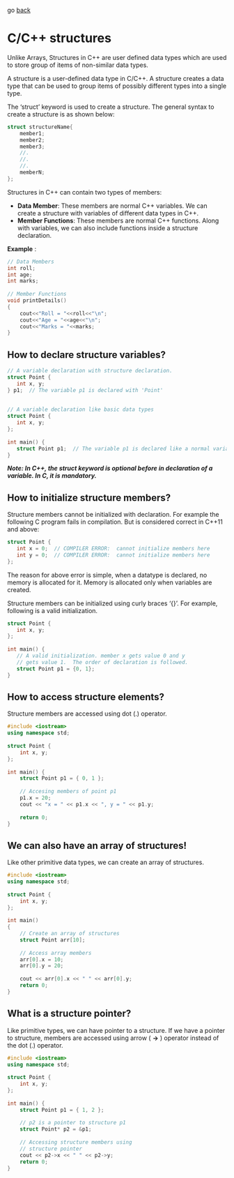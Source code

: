 go [back](TUTORIALS-MENU.md)
# C/C++ structures

Unlike Arrays, Structures in C++ are user defined data types which are used to store group of items of non-similar data types.

A structure is a user-defined data type in C/C++. A structure creates a data type that can be used to group items of possibly different types into a single type.

The ‘struct’ keyword is used to create a structure. The general syntax to create a structure is as shown below:

```c++
struct structureName{
    member1;
    member2;
    member3;
    //.
    //.
    //.
    memberN;
};
```
Structures in C++ can contain two types of members:

* __Data Member__: These members are normal C++ variables. We can create a structure with variables of different data types in C++.
* __Member Functions__: These members are normal C++ functions. Along with variables, we can also include functions inside a structure declaration.

__Example__ :

```c++
// Data Members 
int roll; 
int age; 
int marks; 
      
// Member Functions 
void printDetails() 
{ 
    cout<<"Roll = "<<roll<<"\n"; 
    cout<<"Age = "<<age<<"\n"; 
    cout<<"Marks = "<<marks; 
} 
```

## How to declare structure variables?

```c++
// A variable declaration with structure declaration. 
struct Point { 
   int x, y; 
} p1;  // The variable p1 is declared with 'Point' 
  
  
// A variable declaration like basic data types 
struct Point { 
   int x, y; 
};  
  
int main() { 
   struct Point p1;  // The variable p1 is declared like a normal variable 
}
```

*__Note: In C++, the struct keyword is optional before in declaration of a variable. In C, it is mandatory.__*

## How to initialize structure members?

Structure members cannot be initialized with declaration. For example the following C program fails in compilation.
But is considered correct in C++11 and above: 

```c++
struct Point { 
   int x = 0;  // COMPILER ERROR:  cannot initialize members here 
   int y = 0;  // COMPILER ERROR:  cannot initialize members here 
};  
```
The reason for above error is simple, when a datatype is declared, no memory is allocated for it. Memory is allocated only when variables are created.

Structure members can be initialized using curly braces ‘{}’. For example, following is a valid initialization.

```c++
struct Point { 
   int x, y; 
};  
  
int main() { 
   // A valid initialization. member x gets value 0 and y 
   // gets value 1.  The order of declaration is followed. 
   struct Point p1 = {0, 1};  
}
```

## How to access structure elements?

Structure members are accessed using dot (.) operator.

```c++
#include <iostream> 
using namespace std; 
  
struct Point { 
    int x, y; 
}; 
  
int main() { 
    struct Point p1 = { 0, 1 }; 
  
    // Accesing members of point p1 
    p1.x = 20; 
    cout << "x = " << p1.x << ", y = " << p1.y; 
  
    return 0; 
}
```

## We can also have an array of structures!

Like other primitive data types, we can create an array of structures.

```c++
#include <iostream> 
using namespace std; 
  
struct Point { 
    int x, y; 
}; 
  
int main() 
{ 
    // Create an array of structures 
    struct Point arr[10]; 
  
    // Access array members 
    arr[0].x = 10; 
    arr[0].y = 20; 
  
    cout << arr[0].x << " " << arr[0].y; 
    return 0; 
} 
```

## What is a structure pointer?

Like primitive types, we can have pointer to a structure. If we have a pointer to structure, members are accessed using arrow ( __->__ ) operator instead of the dot (.) operator.

```c++
#include <iostream> 
using namespace std; 
  
struct Point { 
    int x, y; 
}; 
  
int main() { 
    struct Point p1 = { 1, 2 }; 
  
    // p2 is a pointer to structure p1 
    struct Point* p2 = &p1; 
  
    // Accessing structure members using 
    // structure pointer 
    cout << p2->x << " " << p2->y; 
    return 0; 
}
```